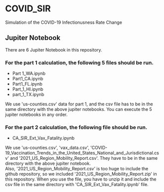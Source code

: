 # COVID_SIR
Simulation of the COVID-19 Infectionusness Rate Change

## Jupiter Notebook
There are 6 Jupiter Notebook in this repository. 
### For the part 1 calculation, the following 5 files should be run.

- Part 1_WA.ipynb
- Part1_CA.ipynb
- Part1_FL.ipynb
- Part_1_HI.ipynb
- part_1_TX.ipynb

We use 'us-counties.csv' data for part 1, and the csv file has to be in the same directory with the above jupiter notebooks. You can execute the 5 jupiter notebooks in any order.


### For the part 2 calculation, the following file should be run.
- CA_SIR_Ext_Vax_Fatality.ipynb

We use 'us-counties.csv', 'vax_data.csv', 'COVID-19_Vaccination_Trends_in_the_United_States_National_and_Jurisdictional.csv' and '2021_US_Region_Mobility_Report.csv'. They have to be in the same directory with the above jupiter notebook.<br>
Also, '2021_US_Region_Mobility_Report.csv' is too huge to include the github repository, so we included '2021_US_Region_Mobility_Report.zip' in this repository. When you use the file, you have to unzip it and include the csv file in the same directory with 'CA_SIR_Ext_Vax_Fatality.ipynb' file.
